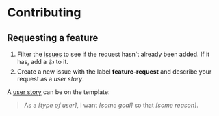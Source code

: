 # Contributing

## Requesting a feature

1. Filter the [issues](https://github.com/oscarb/pinapple/issues) to see if the request hasn't already been added. If it has, add a :+1: to it.
2. Create a new issue with the label **feature-request** and describe your request as a _user story_. 

A [user story](https://en.wikipedia.org/wiki/User_story) can be on the template: 

> As a _[type of user]_, I want _[some goal]_ so that _[some reason]_.
